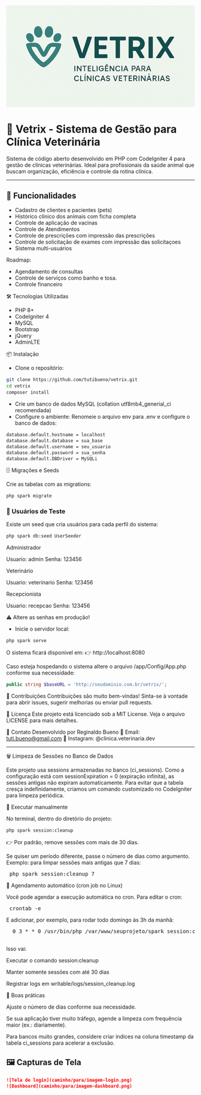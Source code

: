 ![alt text](https://github.com/tutibueno/vetrix/blob/dev/public/logotipo_conceitual.png?raw=true)

# 🐾 Vetrix - Sistema de Gestão para Clínica Veterinária

Sistema de código aberto desenvolvido em PHP com CodeIgniter 4 para gestão de clínicas veterinárias. Ideal para profissionais da saúde animal que buscam organização, eficiência e controle da rotina clínica.

---

## 🚀 Funcionalidades

- Cadastro de clientes e pacientes (pets)
- Histórico clínico dos animais com ficha completa
- Controle de aplicação de vacinas
- Controle de Atendimentos
- Controle de prescrições com impressão das prescrições
- Controle de solicitação de exames com impressão das solicitaçoes
- Sistema multi-usuários

Roadmap:

- Agendamento de consultas
- Controle de serviços como banho e tosa.
- Controle financeiro



🛠️ Tecnologias Utilizadas
- PHP 8+
- CodeIgniter 4
- MySQL
- Bootstrap
- jQuery
- AdminLTE 

📦 Instalação
- Clone o repositório:

```bash
git clone https://github.com/tutibueno/vetrix.git
cd vetrix
composer install
```

- Crie um banco de dados MySQL (collation utf8mb4_generial_ci recomendada)
- Configure o ambiente: Renomeie o arquivo env para .env e configure o banco de dados:

```pgsql
database.default.hostname = localhost
database.default.database = sua_base
database.default.username = seu_usuario
database.default.password = sua_senha
database.default.DBDriver = MySQLi
```

🗄️ Migrações e Seeds

Crie as tabelas com as migrations:

```bash
php spark migrate
```


### 👥 Usuários de Teste

Existe um seed que cria usuários para cada perfil do sistema:

```bash
php spark db:seed UserSeeder
```

Administrador

Usuario: admin
Senha: 123456

Veterinário

Usuario: veterinario
Senha: 123456

Recepcionista

Usuario: recepcao
Senha: 123456

⚠️ Altere as senhas em produção!


- Inicie o servidor local:
```bash
php spark serve
```

O sistema ficará disponível em:
👉 http://localhost:8080

Caso esteja hospedando o sistema altere o arquivo /app/Config/App.php conforme sua necessidade:

```php
public string $baseURL = 'http://seudominio.com.br/vetrix/';
```

👥 Contribuições
Contribuições são muito bem-vindas! Sinta-se à vontade para abrir issues, sugerir melhorias ou enviar pull requests.

📄 Licença
Este projeto está licenciado sob a MIT License. Veja o arquivo LICENSE para mais detalhes.

📣 Contato
Desenvolvido por Reginaldo Bueno
📧 Email: tuti.bueno@gmail.com
🐾 Instagram: @clinica.veterinaria.dev


---

🗑️ Limpeza de Sessões no Banco de Dados

Este projeto usa sessions armazenadas no banco (ci_sessions).
Como a configuração está com sessionExpiration = 0 (expiração infinita), as sessões antigas não expiram automaticamente.
Para evitar que a tabela cresça indefinidamente, criamos um comando customizado no CodeIgniter para limpeza periódica.

🔹 Executar manualmente

No terminal, dentro do diretório do projeto:

```bash 
php spark session:cleanup
```


👉 Por padrão, remove sessões com mais de 30 dias.

Se quiser um período diferente, passe o número de dias como argumento.
Exemplo: para limpar sessões mais antigas que 7 dias:


<pre> php spark session:cleanup 7 </pre>

🔹 Agendamento automático (cron job no Linux)

Você pode agendar a execução automática no cron.
Para editar o cron:

<pre> crontab -e </pre>

E adicionar, por exemplo, para rodar todo domingo às 3h da manhã:

<pre>  0 3 * * 0 /usr/bin/php /var/www/seuprojeto/spark session:cleanup 30 >> /var/www/seuprojeto/writable/logs/session_cleanup.log 2>&1
  </pre>


Isso vai:

Executar o comando session:cleanup

Manter somente sessões com até 30 dias

Registrar logs em writable/logs/session_cleanup.log

🔹 Boas práticas

Ajuste o número de dias conforme sua necessidade.

Se sua aplicação tiver muito tráfego, agende a limpeza com frequência maior (ex.: diariamente).

Para bancos muito grandes, considere criar índices na coluna timestamp da tabela ci_sessions para acelerar a exclusão.


## 🖼️ Capturas de Tela

> 

```markdown
![Tela de login](caminho/para/imagem-login.png)
![Dashboard](caminho/para/imagem-dashboard.png)


